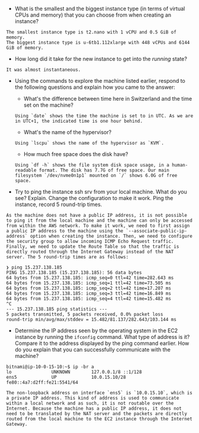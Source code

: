 * What is the smallest and the biggest instance type (in terms of
  virtual CPUs and memory) that you can choose from when creating an
  instance?

```
The smallest instance type is t2.nano with 1 vCPU and 0.5 GiB of memory.
The biggest instance type is u-6tb1.112xlarge with 448 vCPUs and 6144 GiB of memory.
```

* How long did it take for the new instance to get into the _running_
  state?

```
It was almost instantaneous.
```

* Using the commands to explore the machine listed earlier, respond to
  the following questions and explain how you came to the answer:

    * What's the difference between time here in Switzerland and the time set on the machine?

    ```
    Using `date` shows the time the machine is set to in UTC. As we are in UTC+1, the indicated time is one hour behind.
    ```

    * What's the name of the hypervisor?

    ```
    Using `lscpu` shows the name of the hypervisor as `KVM`.
    ```

    * How much free space does the disk have?

    ```
    Using `df -h` shows the file system disk space usage, in a human-readable format. The disk has 7.7G of free space. Our main filesystem `/dev/nvme0n1p1` mounted on `/` shows 6.0G of free space.
    ```

* Try to ping the instance ssh srv from your local machine. What do you see?
  Explain. Change the configuration to make it work. Ping the
  instance, record 5 round-trip times.

```
As the machine does not have a public IP address, it is not possible to ping it from the local machine and the machine can only be accessed from within the AWS network. To make it work, we need to first assign a public IP address to the machine using the `--associate-public-ip-address` option when creating the instance. Then, we need to configure the security group to allow incoming ICMP Echo Request traffic. Finally, we need to update the Route Table so that the traffic is directly routed through the Internet Gateway instead of the NAT server. The 5 round-trip times are as follows:

❯ ping 15.237.138.185
PING 15.237.138.185 (15.237.138.185): 56 data bytes
64 bytes from 15.237.138.185: icmp_seq=0 ttl=42 time=282.643 ms
64 bytes from 15.237.138.185: icmp_seq=1 ttl=42 time=73.505 ms
64 bytes from 15.237.138.185: icmp_seq=2 ttl=42 time=17.207 ms
64 bytes from 15.237.138.185: icmp_seq=3 ttl=42 time=16.849 ms
64 bytes from 15.237.138.185: icmp_seq=4 ttl=42 time=15.482 ms
^C
--- 15.237.138.185 ping statistics ---
5 packets transmitted, 5 packets received, 0.0% packet loss
round-trip min/avg/max/stddev = 15.482/81.137/282.643/103.144 ms
```

* Determine the IP address seen by the operating system in the EC2
  instance by running the `ifconfig` command. What type of address
  is it? Compare it to the address displayed by the ping command
  earlier. How do you explain that you can successfully communicate
  with the machine?

```
bitnami@ip-10-0-15-10:~$ ip -br a
lo               UNKNOWN        127.0.0.1/8 ::1/128
ens5             UP             10.0.15.10/28 fe80::4a7:d2ff:fe21:5541/64

The non-loopback address on interface `ens5` is `10.0.15.10`, which is a private IP address. This kind of address is used to communicate within a local network and as such, it is not routable over the Internet. Because the machine has a public IP address, it does not need to be translated by the NAT server and the packets are directly routed from the local machine to the EC2 instance through the Internet Gateway.
```
